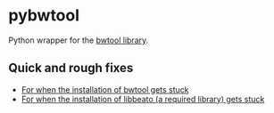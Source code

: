 # pybwtool
Python wrapper for the [bwtool library](https://github.com/CRG-Barcelona/bwtool).

## Quick and rough fixes

- [For when the installation of bwtool gets stuck](https://github.com/CRG-Barcelona/bwtool/issues/65)
- [For when the installation of libbeato (a required library) gets stuck](https://github.com/CRG-Barcelona/libbeato/issues/6)
